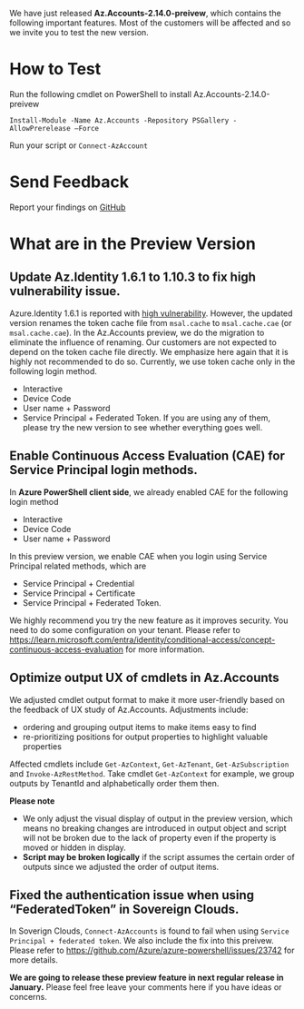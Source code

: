 We have just released **Az.Accounts-2.14.0-preivew**, which contains the following important features. Most of the customers will be affected and so we invite you to test the new version.
# How to Test 
Run the following cmdlet on PowerShell to install Az.Accounts-2.14.0-preivew 
```pwsh
Install-Module -Name Az.Accounts -Repository PSGallery -AllowPrerelease –Force 
```
Run your script or `Connect-AzAccount`
# Send Feedback 
Report your findings on [GitHub](https://github.com/Azure/azure-powershell/issue)

# What are in the Preview Version

## Update Az.Identity 1.6.1 to 1.10.3 to fix high vulnerability issue.  
Azure.Identity 1.6.1 is reported with [high vulnerability](https://dev.azure.com/azclitools/release/_componentGovernance/202327/alert/8736219?branchMoniker=main). However, the updated version renames the token cache file from `msal.cache` to `msal.cache.cae` (or `msal.cache.cae`). In the Az.Accounts preview, we do the migration to eliminate the influence of renaming. Our customers are not expected to depend on the token cache file directly. We emphasize here again that it is highly not recommended to do so. Currently, we use token cache only in the following login method.  
- Interactive 
- Device Code 
- User name + Password 
- Service Principal + Federated Token.
If you are using any of them, please try the new version to see whether everything goes well. 
## Enable Continuous Access Evaluation (CAE) for Service Principal login methods.  
In **Azure PowerShell client side**, we already enabled CAE for the following login method
- Interactive 
- Device Code 
- User name + Password 

In this preview version, we enable CAE when you login using Service Principal related methods, which are
- Service Principal + Credential
- Service Principal + Certificate
- Service Principal + Federated Token.

We highly recommend you try the new feature as it improves security. You need to do some configuration on your tenant. Please refer to https://learn.microsoft.com/entra/identity/conditional-access/concept-continuous-access-evaluation for more information. 

## Optimize output UX of cmdlets in Az.Accounts 
We adjusted cmdlet output format to make it more user-friendly based on the feedback of UX study of Az.Accounts. Adjustments include:
- ordering and grouping output items to make items easy to find
- re-prioritizing positions for output properties to highlight valuable properties

Affected cmdlets include `Get-AzContext`, `Get-AzTenant`, `Get-AzSubscription` and `Invoke-AzRestMethod`. Take cmdlet `Get-AzContext` for example, we group outputs by TenantId and alphabetically order them then. 


**Please note** 
- We only adjust the visual display of output in the preview version, which means no breaking changes are introduced in output object and script will not be broken due to the lack of property even if the property is moved or hidden in display.
- **Script may be broken logically** if the script assumes the certain order of outputs since we adjusted the order of output items. 


## Fixed the authentication issue when using “FederatedToken” in Sovereign Clouds. 
In Soverign Clouds, `Connect-AzAccounts` is found to fail when using `Service Principal + federated token`. We also include the fix into this preivew. Please refer to https://github.com/Azure/azure-powershell/issues/23742 for more details.

**We are going to release these preview feature in next regular release in January.** Please feel free leave your comments here if you have ideas or concerns.
